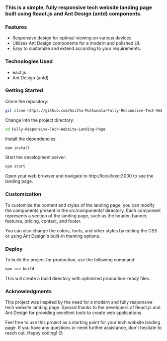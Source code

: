 ### This is a simple, fully responsive tech website landing page built using React.js and Ant Design (antd) components.

### Features
- Responsive design for optimal viewing on various devices.
- Utilizes Ant Design components for a modern and polished UI.
- Easy to customize and extend according to your requirements.

### Technologies Used
- eact.js
- Ant Design (antd)

### Getting Started

Clone the repository:

```bash
git clone https://github.com/Asitha-Muthumala/Fully-Responsive-Tech-Website-Landing-Page.git
```

Change into the project directory:

```bash
cd Fully-Responsive-Tech-Website-Landing-Page
```

Install the dependencies:

```bash
npm install
```

Start the development server:

```bash
npm start
```

Open your web browser and navigate to http://localhost:3000 to see the landing page.

### Customization
To customize the content and styles of the landing page, you can modify the components present in the src/components/ directory. Each component represents a section of the landing page, such as the header, banner, features, pricing, contact, and footer.

You can also change the colors, fonts, and other styles by editing the CSS or using Ant Design's built-in theming options.

### Deploy
To build the project for production, use the following command:

```bash
npm run build
```
This will create a build directory with optimized production-ready files.

### Acknowledgments
This project was inspired by the need for a modern and fully responsive tech website landing page.
Special thanks to the developers of React.js and Ant Design for providing excellent tools to create web applications.

Feel free to use this project as a starting point for your tech website landing page. If you have any questions or need further assistance, don't hesitate to reach out. Happy coding! 😊